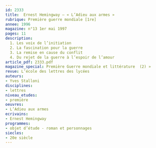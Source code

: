 ```yaml
---
id: 2333
title:  Ernest Hemingway – « L’Adieu aux armes »
rubrique: Première guerre mondiale [1re]
annee: 1996
magazine: n°13 1er mai 1997
pages: 11
description: 
  1. Les voix de l’initiation
  2. La fascination pour la guerre
  3. La remise en cause du conflit
  4. Du rejet de la guerre à l’espoir de l’amour
article_pdf: 2333.pdf
magazine_special: Première Guerre mondiale et littérature  (2) »
revue: L’école des lettres des lycées
auteurs:
- Yves Stalloni
disciplines:
- lettres
niveau_etudes:
- première
oeuvres:
- L’Adieu aux armes
ecrivains:
- Ernest Hemingway
programmes:
- objet d’étude - roman et personnages
siecles:
- 20e siècle
---
```

